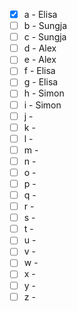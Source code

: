 * [x] a - Elisa 
* [ ] b - Sungja 
* [ ] c - Sungja 
* [ ] d - Alex 
* [ ] e - Alex 
* [ ] f - Elisa 
* [ ] g - Elisa 
* [ ] h - Simon 
* [ ] i - Simon 
* [ ] j - 
* [ ] k - 
* [ ] l - 
* [ ] m - 
* [ ] n - 
* [ ] o - 
* [ ] p - 
* [ ] q - 
* [ ] r - 
* [ ] s - 
* [ ] t - 
* [ ] u - 
* [ ] v - 
* [ ] w - 
* [ ] x - 
* [ ] y - 
* [ ] z -
